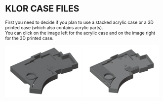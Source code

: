 # KLOR CASE FILES

First you need to decide if you plan to use a stacked acrylic case or a 3D printed case (which also contains acrylic parts).\
You can click on the image left for the acrylic case and on the image right for the 3D printed case.

[<img alt="stacked acrylic case" width="49%" src="/case/docs/images/polydactyl_acryl.png" title="stacked acrylic case" />](/case/acrylic/)
[<img alt="3D printed case" width="49%" src="/case/docs/images/polydactyl_3dp.png" title="3D printed case" />](/case/3DP)
